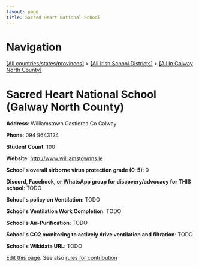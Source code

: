 ```yaml
---
layout: page
title: Sacred Heart National School
---
```

# Navigation

[[All countries/states/provinces]](../../..) > [[All Irish School Districts]](../..) > [[All In Galway North County]](..)

# Sacred Heart National School (Galway North County)

**Address**: Williamstown Castlerea Co Galway

**Phone**: 094 9643124

**Student Count**: 100

**Website**: <http://www.williamstownns.ie>

**School's overall airborne virus protection grade (0-5)**: 0

**Discord, Facebook, or WhatsApp group for discovery/advocacy for THIS school**: TODO

**School's policy on Ventilation**: TODO

**School's Ventilation Work Completion**: TODO

**School's Air-Purification**: TODO

**School's CO2 monitoring to actively drive ventilation and filtration**: TODO

**School's Wikidata URL**: TODO


[Edit this page](https://github.com/ventilate-schools/Ireland/edit/main/./Galway_North_County/Sacred_Heart_National_School.md). See also [rules for contribution](../../../contribution-rules/)